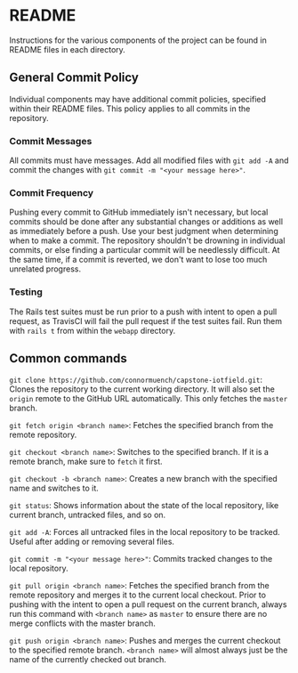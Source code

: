 # README

Instructions for the various components of the project can be found in README files in each directory.

## General Commit Policy

Individual components may have additional commit policies, specified within their README files. This policy applies to all commits in the repository.

### Commit Messages

All commits must have messages. Add all modified files with `git add -A` and commit the changes with `git commit -m "<your message here>"`.

### Commit Frequency

Pushing every commit to GitHub immediately isn't necessary, but local commits should be done after any substantial changes or additions as well as immediately before a push. Use your best judgment when determining when to make a commit. The repository shouldn't be drowning in individual commits, or else finding a particular commit will be needlessly difficult. At the same time, if a commit is reverted, we don't want to lose too much unrelated progress.

### Testing

The Rails test suites must be run prior to a push with intent to open a pull request, as TravisCI will fail the pull request if the test suites fail. Run them with `rails t` from within the `webapp` directory.

## Common commands

`git clone https://github.com/connormuench/capstone-iotfield.git`: Clones the repository to the current working directory. It will also set the `origin` remote to the GitHub URL automatically. This only fetches the `master` branch.

`git fetch origin <branch name>`: Fetches the specified branch from the remote repository.

`git checkout <branch name>`: Switches to the specified branch. If it is a remote branch, make sure to `fetch` it first.

`git checkout -b <branch name>`: Creates a new branch with the specified name and switches to it.

`git status`: Shows information about the state of the local repository, like current branch, untracked files, and so on.

`git add -A`: Forces all untracked files in the local repository to be tracked. Useful after adding or removing several files.

`git commit -m "<your message here>"`: Commits tracked changes to the local repository.

`git pull origin <branch name>`: Fetches the specified branch from the remote repository and merges it to the current local checkout. Prior to pushing with the intent to open a pull request on the current branch, always run this command with `<branch name>` as `master` to ensure there are no merge conflicts with the master branch.

`git push origin <branch name>`: Pushes and merges the current checkout to the specified remote branch. `<branch name>` will almost always just be the name of the currently checked out branch.
